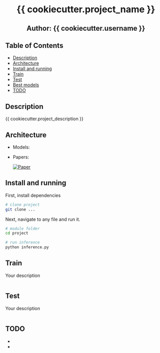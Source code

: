 <div align="center">    
 
# {{ cookiecutter.project_name }}  
## Author: {{ cookiecutter.username }}
</div>
 
## Table of Contents

- [Description](#decription)
- [Architecture](#architecture)
- [Install and running ](#install_and_running)
- [Train](#train)
- [Test](#built_using)
- [Best models](models/README.md)
- [TODO](#todo)

## Description   
{{ cookiecutter.project_description }}

## Architecture
* Models:

* Papers:
    
    [![Paper](http://img.shields.io/badge/paper-arxiv.1001.2234-B31B1B.svg)]()
   

## Install and running   
First, install dependencies   
```bash
# clone project   
git clone ...
 ```   

Next, navigate to any file and run it.   
 ```bash
# module folder
cd project

# run inference 
python inference.py    
```

## Train
Your description
```python

```

## Test
Your description
```python

```

## TODO
*
*